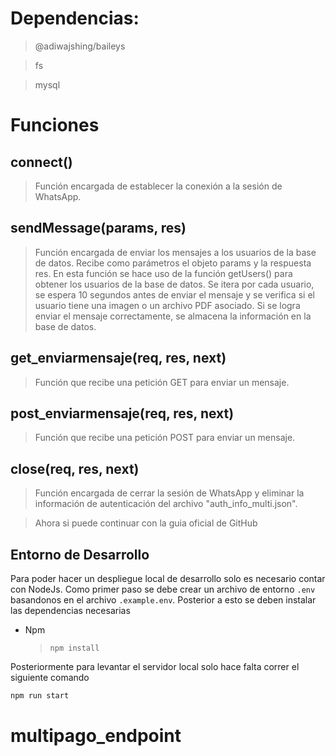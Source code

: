 # Dependencias:

>@adiwajshing/baileys<br>

>fs<br>

>mysql

# Funciones

## connect()
> Función encargada de establecer la conexión a la sesión de WhatsApp.
## sendMessage(params, res)
> Función encargada de enviar los mensajes a los usuarios de la base de datos. Recibe como parámetros el objeto params y la respuesta res. En esta función se hace uso de la función getUsers() para obtener los usuarios de la base de datos. Se itera por cada usuario, se espera 10 segundos antes de enviar el mensaje y se verifica si el usuario tiene una imagen o un archivo PDF asociado. Si se logra enviar el mensaje correctamente, se almacena la información en la base de datos.
## get_enviarmensaje(req, res, next)
> Función que recibe una petición GET para enviar un mensaje.
## post_enviarmensaje(req, res, next)
> Función que recibe una petición POST para enviar un mensaje.
## close(req, res, next)
> Función encargada de cerrar la sesión de WhatsApp y eliminar la información de autenticación del archivo "auth_info_multi.json".


> Ahora si puede continuar con la guia oficial de GitHub

## Entorno de Desarrollo
Para poder hacer un despliegue local de desarrollo solo es necesario contar con NodeJs.
Como primer paso se debe crear un archivo de entorno `.env` basandonos en el archivo `.example.env`.
Posterior a esto se deben instalar las dependencias necesarias
- Npm
    > `npm install`

Posteriormente para levantar el servidor local solo hace falta correr el siguiente comando
```sh
npm run start
```

# multipago_endpoint
